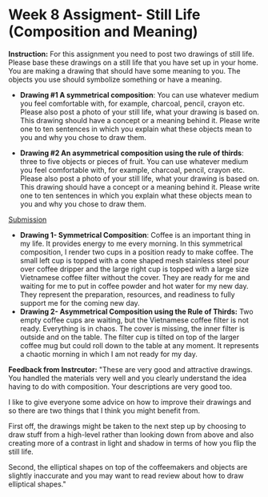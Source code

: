 # Week 8 Assigment- Still Life (Composition and Meaning) 

**Instruction:**
For this assignment you need to post two drawings of still life. Please base these drawings on a still life that you have set up in your home.  You are making a drawing that should have some meaning to you.  The objects you use should symbolize something or have a meaning.

* **Drawing #1 A symmetrical composition**: You can use whatever medium you feel comfortable with, for example, charcoal, pencil, crayon etc. Please also post a photo of your still life, what your drawing is based on. This drawing should have a concept or a meaning behind it.  Please write one to ten sentences in which you explain what these objects mean to you and why you chose to draw them.

* **Drawing #2 An asymmetrical composition using the rule of thirds**: three to five objects or pieces of fruit. You can use whatever medium you feel comfortable with, for example, charcoal, pencil, crayon etc. Please also post a photo of your still life, what your drawing is based on. This drawing should have a concept or a meaning behind it.  Please write one to ten sentences in which you explain what these objects mean to you and why you chose to draw them.

[Submission](https://photos.app.goo.gl/U5bT7QS3k3tdgNsd9)

* **Drawing 1- Symmetrical Composition**: Coffee is an important thing in my life. It provides energy to me every morning. In this symmetrical composition, I render two cups in a position ready to make coffee. The small left cup is topped with a cone shaped mesh stainless steel pour over coffee dripper and the large right cup is topped with a large size Vietnamese coffee filter without the cover. They are ready for me and waiting for me to put in coffee powder and hot water for my new day. They represent the preparation, resources, and readiness to fully support me for the coming new day. 
* **Drawing 2- Asymmetrical Composition using the Rule of Thirds:** Two empty coffee cups are waiting, but the Vietnamese coffee filter is not ready. Everything is in chaos. The cover is missing, the inner filter is outside and on the table. The filter cup is tilted on top of the larger coffee mug but could roll down to the table at any moment. It represents a chaotic morning in which I am not ready for my day. 

**Feedback from Instrcutor:** "These are very good and attractive drawings. You handled the materials very well and you clearly understand the idea having to do with composition. Your descriptions are very good too.

I like to give everyone some advice on how to improve their drawings and so there are two things that I think you might benefit from.

First off, the drawings might be taken to the next step up by choosing to draw stuff from a high-level rather than looking down from above and also creating more of a contrast in light and shadow in terms of how you flip the still life.

Second, the elliptical shapes on top of the coffeemakers and objects are slightly inaccurate and you may want to read review about how to draw elliptical shapes."

